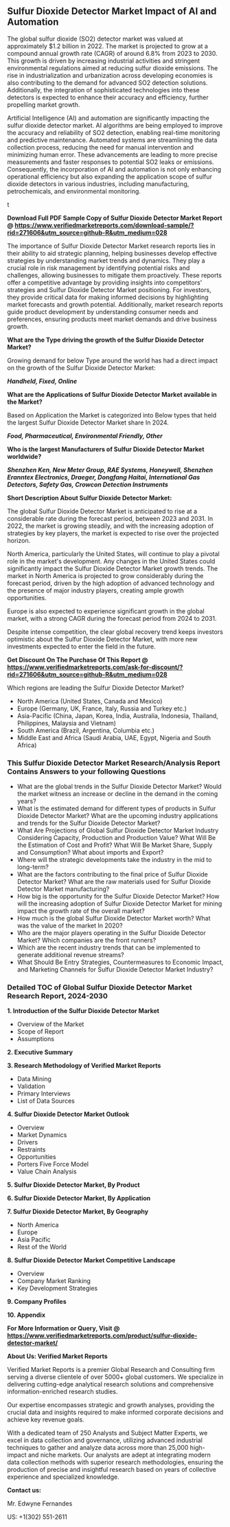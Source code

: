 <h2>Sulfur Dioxide Detector Market Impact of AI and Automation</h2><p>The global sulfur dioxide (SO2) detector market was valued at approximately $1.2 billion in 2022. The market is projected to grow at a compound annual growth rate (CAGR) of around 6.8% from 2023 to 2030. This growth is driven by increasing industrial activities and stringent environmental regulations aimed at reducing sulfur dioxide emissions. The rise in industrialization and urbanization across developing economies is also contributing to the demand for advanced SO2 detection solutions. Additionally, the integration of sophisticated technologies into these detectors is expected to enhance their accuracy and efficiency, further propelling market growth.</p><p>Artificial Intelligence (AI) and automation are significantly impacting the sulfur dioxide detector market. AI algorithms are being employed to improve the accuracy and reliability of SO2 detection, enabling real-time monitoring and predictive maintenance. Automated systems are streamlining the data collection process, reducing the need for manual intervention and minimizing human error. These advancements are leading to more precise measurements and faster responses to potential SO2 leaks or emissions. Consequently, the incorporation of AI and automation is not only enhancing operational efficiency but also expanding the application scope of sulfur dioxide detectors in various industries, including manufacturing, petrochemicals, and environmental monitoring.</p>t</p><p id="" class=""><strong>Download Full PDF Sample Copy of Sulfur Dioxide Detector Market Report @ <a href="https://www.verifiedmarketreports.com/download-sample/?rid=271606&utm_source=github-R&utm_medium=028" target="_blank">https://www.verifiedmarketreports.com/download-sample/?rid=271606&utm_source=github-R&utm_medium=028</a></strong></p><p>The importance of&nbsp;Sulfur Dioxide Detector Market research reports lies in their ability to aid strategic planning, helping businesses develop effective strategies by understanding market trends and dynamics. They play a crucial role in risk management by identifying potential risks and challenges, allowing businesses to mitigate them proactively. These reports offer a competitive advantage by providing insights into competitors' strategies and Sulfur Dioxide Detector Market positioning. For investors, they provide critical data for making informed decisions by highlighting market forecasts and growth potential. Additionally, market research reports guide product development by understanding consumer needs and preferences, ensuring products meet market demands and drive business growth.</p><p><strong>What are the&nbsp;Type driving the growth of the Sulfur Dioxide Detector Market?</strong></p><p id="" class="">Growing demand for below Type around the world has had a direct impact on the growth of the Sulfur Dioxide Detector Market:</p><em><strong>Handheld, Fixed, Online</strong></em></p><strong>What are the&nbsp;Applications&nbsp;of Sulfur Dioxide Detector Market available in the Market?</strong></p><p id="" class="">Based on Application the Market is categorized into Below types that held the largest Sulfur Dioxide Detector Market share In 2024.</p><em><strong>Food, Pharmaceutical, Environmental Friendly, Other</strong></em></p><strong>Who is the largest Manufacturers of Sulfur Dioxide Detector Market worldwide?</strong></p><p><em><strong>Shenzhen Ken, New Meter Group, RAE Systems, Honeywell, Shenzhen Eranntex Electronics, Draeger, Dongfang Haitai, International Gas Detectors, Safety Gas, Crowcon Detection Instruments</strong></em></p><p id="" class=""><strong>Short Description About Sulfur Dioxide Detector Market:</strong></p><p>The global Sulfur Dioxide Detector Market is anticipated to rise at a considerable rate during the forecast period, between 2023 and 2031. In 2022, the market is growing steadily, and with the increasing adoption of strategies by key players, the market is expected to rise over the projected horizon.</p><p>North America, particularly the United States, will continue to play a pivotal role in the market's development. Any changes in the United States could significantly impact the Sulfur Dioxide Detector Market growth trends. The market in North America is projected to grow considerably during the forecast period, driven by the high adoption of advanced technology and the presence of major industry players, creating ample growth opportunities.</p><p>Europe is also expected to experience significant growth in the global market, with a strong CAGR during the forecast period from 2024 to 2031.</p><p>Despite intense competition, the clear global recovery trend keeps investors optimistic about the Sulfur Dioxide Detector Market, with more new investments expected to enter the field in the future.</p><p id="" class=""><strong>Get Discount On The Purchase Of This Report @ <a href="https://www.verifiedmarketreports.com/ask-for-discount/?rid=271606&utm_source=github-R&utm_medium=028" target="_blank">https://www.verifiedmarketreports.com/ask-for-discount/?rid=271606&utm_source=github-R&utm_medium=028</a></strong></p>Which regions are leading the Sulfur Dioxide Detector Market?</p><ul><li>North America (United States, Canada and Mexico)</li><li>Europe (Germany, UK, France, Italy, Russia and Turkey etc.)</li><li>Asia-Pacific (China, Japan, Korea, India, Australia, Indonesia, Thailand, Philippines, Malaysia and Vietnam)</li><li>South America (Brazil, Argentina, Columbia etc.)</li><li>Middle East and Africa (Saudi Arabia, UAE, Egypt, Nigeria and South Africa)</li></ul><h3 id="" class="">This Sulfur Dioxide Detector Market Research/Analysis Report Contains Answers to your following Questions</h3><ul><li>What are the global trends in the Sulfur Dioxide Detector Market? Would the market witness an increase or decline in the demand in the coming years?</li><li>What is the estimated demand for different types of products in Sulfur Dioxide Detector Market? What are the upcoming industry applications and trends for the Sulfur Dioxide Detector Market?</li><li>What Are Projections of Global Sulfur Dioxide Detector Market Industry Considering Capacity, Production and Production Value? What Will Be the Estimation of Cost and Profit? What Will Be Market Share, Supply and Consumption? What about imports and Export?</li><li>Where will the strategic developments take the industry in the mid to long-term?</li><li>What are the factors contributing to the final price of Sulfur Dioxide Detector Market? What are the raw materials used for Sulfur Dioxide Detector Market manufacturing?</li><li>How big is the opportunity for the Sulfur Dioxide Detector Market? How will the increasing adoption of Sulfur Dioxide Detector Market for mining impact the growth rate of the overall market?</li><li>How much is the global Sulfur Dioxide Detector Market worth? What was the value of the market In 2020?</li><li>Who are the major players operating in the Sulfur Dioxide Detector Market? Which companies are the front runners?</li><li>Which are the recent industry trends that can be implemented to generate additional revenue streams?</li><li>What Should Be Entry Strategies, Countermeasures to Economic Impact, and Marketing Channels for Sulfur Dioxide Detector Market Industry?</li></ul><h3 id="" class="">Detailed TOC of Global Sulfur Dioxide Detector Market Research Report, 2024-2030</h3><p id="" class=""><strong>1. Introduction of the Sulfur Dioxide Detector Market</strong></p><ul><li>Overview of the Market</li><li>Scope of Report</li><li>Assumptions</li></ul><p id="" class=""><strong>2. Executive Summary</strong></p><p id="" class=""><strong>3. Research Methodology of Verified Market Reports</strong></p><ul><li>Data Mining</li><li>Validation</li><li>Primary Interviews</li><li>List of Data Sources</li></ul><p id="" class=""><strong>4. Sulfur Dioxide Detector Market Outlook</strong></p><ul><li>Overview</li><li>Market Dynamics</li><li>Drivers</li><li>Restraints</li><li>Opportunities</li><li>Porters Five Force Model</li><li>Value Chain Analysis</li></ul><p id="" class=""><strong>5. Sulfur Dioxide Detector Market, By Product</strong></p><p id="" class=""><strong>6. Sulfur Dioxide Detector Market, By Application</strong></p><p id="" class=""><strong>7. Sulfur Dioxide Detector Market, By Geography</strong></p><ul><li>North America</li><li>Europe</li><li>Asia Pacific</li><li>Rest of the World</li></ul><p id="" class=""><strong>8. Sulfur Dioxide Detector Market Competitive Landscape</strong></p><ul><li>Overview</li><li>Company Market Ranking</li><li>Key Development Strategies</li></ul><p id="" class=""><strong>9. Company Profiles</strong></p><p id="" class=""><strong>10. Appendix</strong></p><p id="" class=""><strong>For More Information or Query, Visit @ <a href="https://www.verifiedmarketreports.com/product/sulfur-dioxide-detector-market/" target="_blank">https://www.verifiedmarketreports.com/product/sulfur-dioxide-detector-market/</a></strong></p><p id="" class=""><strong>About Us: Verified Market Reports</strong></p><p id="" class="">Verified Market Reports is a premier Global Research and Consulting firm serving a diverse clientele of over 5000+ global customers. We specialize in delivering cutting-edge analytical research solutions and comprehensive information-enriched research studies.</p><p id="" class="">Our expertise encompasses strategic and growth analyses, providing the crucial data and insights required to make informed corporate decisions and achieve key revenue goals.</p><p id="" class="">With a dedicated team of 250 Analysts and Subject Matter Experts, we excel in data collection and governance, utilizing advanced industrial techniques to gather and analyze data across more than 25,000 high-impact and niche markets. Our analysts are adept at integrating modern data collection methods with superior research methodologies, ensuring the production of precise and insightful research based on years of collective experience and specialized knowledge.</p><p id="" class=""><strong>Contact us:</strong></p><p id="" class="">Mr. Edwyne Fernandes</p><p id="" class="">US: +1(302) 551-2611</p>